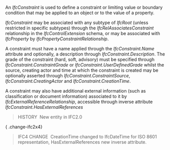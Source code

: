 An _IfcConstraint_ is used to define a constraint or limiting value or boundary condition that may be applied to an object or to the value of a property.

_IfcConstraint_ may be associated with any subtype of _IfcRoot_ (unless restricted in specific subtypes) through the _IfcRelAssociatesConstraint_ relationship in the _IfcControlExtension_ schema, or may be associated with _IfcProperty_ by _IfcPropertyConstraintRelationship_.

A constraint must have a name applied through the _IfcConstraint.Name_ attribute and optionally, a description through _IfcConstraint.Description_. The grade of the constraint (hard, soft, advisory) must be specified through _IfcConstraint.ConstraintGrade_ or _IfcConstraint.UserDefinedGrade_ whilst the source, creating actor and time at which the constraint is created may be optionally asserted through _IfcConstraint.ConstraintSource_, _IfcConstraint.CreatingActor_ and _IfcConstraint.CreationTime_.

A constraint may also have additional external information (such as classification or document information) associated to it by _IfcExternalReferenceRelationship_, accessible through inverse attribute _IfcConstraint.HasExternalReferences_

> HISTORY&nbsp; New entity in IFC2.0

{ .change-ifc2x4}
> IFC4 CHANGE&nbsp; CreationTime changed to IfcDateTime for ISO 8601 representation, HasExternalReferences new inverse attribute.